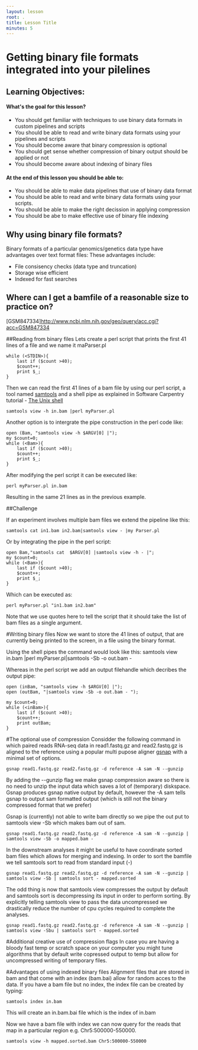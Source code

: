 ```yaml
---
layout: lesson
root: .
title: Lesson Title
minutes: 5
---
```



Getting binary file formats integrated into your pilelines
===================

Learning Objectives:
-------------------
#### What's the goal for this lesson?
* You should get familiar with techniques to use binary data formats in custom pipelines and scripts
* You should be able to read and write binary data formats using your pipelines and scripts
* You should become aware that binary compression is optional
* You should get sense whether compression of binary output should be applied or not
* You should become aware about indexing of binary files


#### At the end of this lesson you should be able to:
* You should be able to make data pipelines that use of binary data format
* You should be able to read and write binary data formats using your scripts.
* You should be able to make the right decission in applying compression
* You should be abe to make effective use of binary file indexing

## Why using binary file formats?
Binary formats of a particular genomics/genetics data type have advantages over text format files:
These advantages include:
* File consisency checks (data type and truncation)
* Storage wise efficient
* Indexed for fast searches

## Where can I get a bamfile of a reasonable size to practice on?
[GSM847334]http://www.ncbi.nlm.nih.gov/geo/query/acc.cgi?acc=GSM847334

##Reading from binary files
Lets create a perl script that prints the first 41 lines of a file and we name it maParser.pl 

    while (<STDIN>){
        last if ($count >40);
        $count++;
        print $_;
    }

Then we can read the first 41 lines of a bam file by using our perl script, a tool named [samtools](www.htslib.org) and a shell pipe as explained in Software Carpentry tutorial - [The Unix shell](http://software-carpentry.org/v4/shell/index.html)
    
    samtools view -h in.bam |perl myParser.pl

Another option is to intergrate the pipe construction in the perl code like:

    open (Bam, "samtools view -h $ARGV[0] |");
    my $count=0;
    while (<Bam>){
        last if ($count >40);
        $count++;
        print $_;
    }

After modifying the perl script it can be executed like:

    perl myParser.pl in.bam
    
Resulting in the same 21 lines as in the previous example.

##Challenge
    
If an experiment involves multiple bam files we extend the pipeline like this:

    samtools cat in1.bam in2.bam|samtools view - |my Parser.pl

Or by integrating the pipe in the perl script:

    open Bam,"samtools cat  $ARGV[0] |samtools view -h - |";
    my $count=0;
    while (<Bam>){
        last if ($count >40);
        $count++;
        print $_;
    }

Which can be executed as:

    perl myParser.pl "in1.bam in2.bam"
    
Note that we use quotes here to tell the script that it should take the list of bam files as a single argument.


#Writing binary files
Now we want to store the 41 lines of output, that are currently being printed to the screen, in a file using the binary format.

Using the shell pipes the command would look like this:
    samtools view in.bam |perl myParser.pl|samtools -Sb -o out.bam -

Whereas in the perl script we add an output filehandle which decribes the output pipe:

    open (inBam, "samtools view -h $ARGV[0] |");
    open (outBam, "|samtools view -Sb -o out.bam - ");

    my $count=0;
    while (<inBam>){
        last if ($count >40);
	    $count++; 
        print outBam;
    }


#The optional use of compression
Considder the following command in which paired reads RNA-seq data in read1.fastq.gz and read2.fastq.gz is aligned to the reference using a popular multi pupose aligner [gsnap](http://research-pub.gene.com/gmap/)  with a minimal set of options.

    gsnap read1.fastq.gz read2.fastq.gz -d reference -A sam -N --gunzip
    
By adding the --gunzip flag we make gsnap compression aware so there is no need to unzip the input data which saves a lot of (temporary) diskspace.
Gsnap produces gsnap native output by default, however the -A sam tells gsnap to output sam formatted output (which is still not the binary compressed format that we prefer)

Gsnap is (currently) not able to write bam directly so we pipe the out put to samtools view -Sb which makes bam out of sam.
    
    gsnap read1.fastq.gz read2.fastq.gz -d reference -A sam -N --gunzip | samtools view -Sb -o mapped.bam -
    
In the downstream analyses it might be useful to have coordinate sorted bam files which allows for merging and indexing. In order to sort the bamfile we tell samtools sort to read from standard input (-)

    gsnap read1.fastq.gz read2.fastq.gz -d reference -A sam -N --gunzip | samtools view -Sb | samtools sort - mapped.sorted

The odd thing is now that samtools view compresses the output by default and samtools sort is decompressing its input in order to perform sorting. By explicitly telling samtools view to pass the data uncompressed we drastically reduce the number of cpu cycles required to complete the analyses.

    gsnap read1.fastq.gz read2.fastq.gz -d reference -A sam -N --gunzip | samtools view -Sbu | samtools sort - mapped.sorted

#Additional creative use of compression flags
In case you are having a bloody fast temp or scratch space on your computer you might tune algorithms that by default write copressed output to temp but allow for uncompressed writing of temporary files.  

#Advantages of using indexed binary files
Alignment files that are stored in bam and that come with an index (bam.bai) allow for random acces to the data. If you have a bam file but no index, the index file can be created by typing:

    samtools index in.bam
    
This will create an in.bam.bai file which is the index of in.bam

Now we have a bam file with index we can now query for the reads that map in a particular region e.g. Chr5:500000-550000.

    samtools view -h mapped.sorted.bam Chr5:500000-550000


